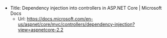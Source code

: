 - Title: Dependency injection into controllers in ASP.NET Core | Microsoft Docs
  - Url: https://docs.microsoft.com/en-us/aspnet/core/mvc/controllers/dependency-injection?view=aspnetcore-2.2
